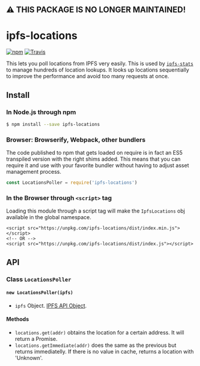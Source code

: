 ## ⚠️ THIS PACKAGE IS NO LONGER MAINTAINED!

# ipfs-locations

[![npm](https://img.shields.io/npm/v/ipfs-locations.svg?style=flat-square)](https://www.npmjs.com/package/ipfs-locations)
[![Travis](https://img.shields.io/travis/ipfs-shipyard/ipfs-locations.svg?style=flat-square)](https://travis-ci.org/ipfs-shipyard/ipfs-locations)

This lets you poll locations from IPFS very easily. This is used by [`ipfs-stats`](https://github.com/ipfs-shipyard/ipfs-stats) to manage hundreds of location lookups. It looks up locations sequentially to improve the performance and avoid too many requests at once.

## Install

### In Node.js through npm

```bash
$ npm install --save ipfs-locations
```

### Browser: Browserify, Webpack, other bundlers

The code published to npm that gets loaded on require is in fact an ES5 transpiled version with the right shims added. This means that you can require it and use with your favorite bundler without having to adjust asset management process.

```js
const LocationsPoller = require('ipfs-locations')
```

### In the Browser through `<script>` tag

Loading this module through a script tag will make the ```IpfsLocations``` obj available in the global namespace.

```
<script src="https://unpkg.com/ipfs-locations/dist/index.min.js"></script>
<!-- OR -->
<script src="https://unpkg.com/ipfs-locations/dist/index.js"></script>
```

## API

### Class `LocationsPoller`

#### `new LocationsPoller(ipfs)`

- `ipfs` Object. [IPFS API Object](https://github.com/ipfs/js-ipfs-api).

#### Methods

- `locations.get(addr)` obtains the location for a certain address. It will return a Promise.
- `locations.getImmediate(addr)` does the same as the previous but returns immediatelly. If there is no value in cache, returns a location with 'Unknown'.
